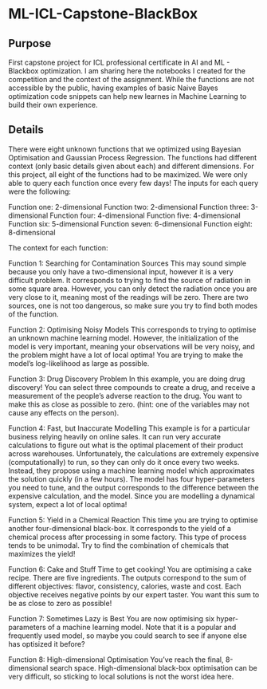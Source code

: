 # ML-ICL-Capstone-BlackBox

## Purpose
First capstone project for ICL professional certificate in AI and ML - Blackbox optimization.
I am sharing here the notebooks I created for the competition and the context of the assignment.
While the functions are not accessible by the public, having examples of basic Naive Bayes optimization code snippets can help new learnes in Machine Learning to build their own experience.

## Details
There were eight unknown functions that we optimized using Bayesian Optimisation and Gaussian Process Regression. 
The functions had different context (only basic details given about each) and different dimensions. 
For this project, all eight of the functions had to be maximized. We were only able to query each function once every few days! The inputs for each query were the following:

Function one: 2-dimensional
Function two: 2-dimensional
Function three: 3-dimensional
Function four: 4-dimensional
Function five: 4-dimensional
Function six: 5-dimensional
Function seven: 6-dimensional
Function eight: 8-dimensional

The context for each function:

Function 1: Searching for Contamination Sources
This may sound simple because you only have a two-dimensional input, however it is a very difficult problem. It corresponds to trying to find the source of radiation in some square area. However, you can only detect the radiation once you are very close to it, meaning most of the readings will be zero. There are two sources, one is not too dangerous, so make sure you try to find both modes of the function.

Function 2: Optimising Noisy Models
This corresponds to trying to optimise an unknown machine learning model. However, the initialization of the model is very important, meaning your observations will be very noisy, and the problem might have a lot of local optima! You are trying to make the model’s log-likelihood as large as possible.

Function 3: Drug Discovery Problem
In this example, you are doing drug discovery! You can select three compounds to create a drug, and receive a measurement of the people’s adverse reaction to the drug. You want to make this as close as possible to zero. (hint: one of the variables may not cause any effects on the person).

Function 4: Fast, but Inaccurate Modelling
This example is for a particular business relying heavily on online sales. It can run very accurate calculations to figure out what is the optimal placement of their product across warehouses. Unfortunately, the calculations are extremely expensive (computationally) to run, so they can only do it once every two weeks. Instead, they propose using a machine learning model which approximates the solution quickly (in a few hours). The model has four hyper-parameters you need to tune, and the output corresponds to the difference between the expensive calculation, and the model. Since you are modelling a dynamical system, expect a lot of local optima!

Function 5: Yield in a Chemical Reaction
This time you are trying to optimise another four-dimensional black-box. It corresponds to the yield of a chemical process after processing in some factory. This type of process tends to be unimodal. Try to find the combination of chemicals that maximizes the yield!

Function 6: Cake and Stuff
Time to get cooking! You are optimising a cake recipe. There are five ingredients. The outputs correspond to the sum of different objectives: flavor, consistency, calories, waste and cost. Each objective receives negative points by our expert taster. You want this sum to be as close to zero as possible!

Function 7: Sometimes Lazy is Best
You are now optimising six hyper-parameters of a machine learning model. Note that it is a popular and frequently used model, so maybe you could search to see if anyone else has optisized it before?

Function 8: High-dimensional Optimisation
You’ve reach the final, 8-dimensional search space. High-dimensional black-box optimisation can be very difficult, so sticking to local solutions is not the worst idea here.
